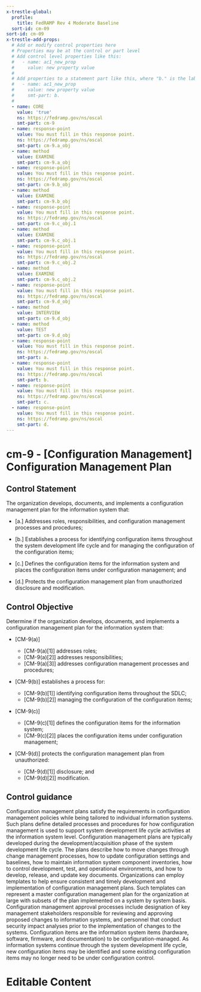 ```yaml
---
x-trestle-global:
  profile:
    title: FedRAMP Rev 4 Moderate Baseline
  sort-id: cm-09
sort-id: cm-09
x-trestle-add-props:
  # Add or modify control properties here
  # Properties may be at the control or part level
  # Add control level properties like this:
  #   - name: ac1_new_prop
  #     value: new property value
  #
  # Add properties to a statement part like this, where "b." is the label of the target statement part
  #   - name: ac1_new_prop
  #     value: new property value
  #     smt-part: b.
  #
  - name: CORE
    value: 'true'
    ns: https://fedramp.gov/ns/oscal
    smt-part: cm-9
  - name: response-point
    value: You must fill in this response point.
    ns: https://fedramp.gov/ns/oscal
    smt-part: cm-9.a_obj
  - name: method
    value: EXAMINE
    smt-part: cm-9.a_obj
  - name: response-point
    value: You must fill in this response point.
    ns: https://fedramp.gov/ns/oscal
    smt-part: cm-9.b_obj
  - name: method
    value: EXAMINE
    smt-part: cm-9.b_obj
  - name: response-point
    value: You must fill in this response point.
    ns: https://fedramp.gov/ns/oscal
    smt-part: cm-9.c_obj.1
  - name: method
    value: EXAMINE
    smt-part: cm-9.c_obj.1
  - name: response-point
    value: You must fill in this response point.
    ns: https://fedramp.gov/ns/oscal
    smt-part: cm-9.c_obj.2
  - name: method
    value: EXAMINE
    smt-part: cm-9.c_obj.2
  - name: response-point
    value: You must fill in this response point.
    ns: https://fedramp.gov/ns/oscal
    smt-part: cm-9.d_obj
  - name: method
    value: INTERVIEW
    smt-part: cm-9.d_obj
  - name: method
    value: TEST
    smt-part: cm-9.d_obj
  - name: response-point
    value: You must fill in this response point.
    ns: https://fedramp.gov/ns/oscal
    smt-part: a.
  - name: response-point
    value: You must fill in this response point.
    ns: https://fedramp.gov/ns/oscal
    smt-part: b.
  - name: response-point
    value: You must fill in this response point.
    ns: https://fedramp.gov/ns/oscal
    smt-part: c.
  - name: response-point
    value: You must fill in this response point.
    ns: https://fedramp.gov/ns/oscal
    smt-part: d.
---
```


# cm-9 - \[Configuration Management\] Configuration Management Plan

## Control Statement

The organization develops, documents, and implements a configuration management plan for the information system that:

- \[a.\] Addresses roles, responsibilities, and configuration management processes and procedures;

- \[b.\] Establishes a process for identifying configuration items throughout the system development life cycle and for managing the configuration of the configuration items;

- \[c.\] Defines the configuration items for the information system and places the configuration items under configuration management; and

- \[d.\] Protects the configuration management plan from unauthorized disclosure and modification.

## Control Objective

Determine if the organization develops, documents, and implements a configuration management plan for the information system that:

- \[CM-9(a)\]

  - \[CM-9(a)[1]\] addresses roles;
  - \[CM-9(a)[2]\] addresses responsibilities;
  - \[CM-9(a)[3]\] addresses configuration management processes and procedures;

- \[CM-9(b)\] establishes a process for:

  - \[CM-9(b)[1]\] identifying configuration items throughout the SDLC;
  - \[CM-9(b)[2]\] managing the configuration of the configuration items;

- \[CM-9(c)\]

  - \[CM-9(c)[1]\] defines the configuration items for the information system;
  - \[CM-9(c)[2]\] places the configuration items under configuration management;

- \[CM-9(d)\] protects the configuration management plan from unauthorized:

  - \[CM-9(d)[1]\] disclosure; and
  - \[CM-9(d)[2]\] modification.

## Control guidance

Configuration management plans satisfy the requirements in configuration management policies while being tailored to individual information systems. Such plans define detailed processes and procedures for how configuration management is used to support system development life cycle activities at the information system level. Configuration management plans are typically developed during the development/acquisition phase of the system development life cycle. The plans describe how to move changes through change management processes, how to update configuration settings and baselines, how to maintain information system component inventories, how to control development, test, and operational environments, and how to develop, release, and update key documents. Organizations can employ templates to help ensure consistent and timely development and implementation of configuration management plans. Such templates can represent a master configuration management plan for the organization at large with subsets of the plan implemented on a system by system basis. Configuration management approval processes include designation of key management stakeholders responsible for reviewing and approving proposed changes to information systems, and personnel that conduct security impact analyses prior to the implementation of changes to the systems. Configuration items are the information system items (hardware, software, firmware, and documentation) to be configuration-managed. As information systems continue through the system development life cycle, new configuration items may be identified and some existing configuration items may no longer need to be under configuration control.

# Editable Content

<!-- Make additions and edits below -->
<!-- The above represents the contents of the control as received by the profile, prior to additions. -->
<!-- If the profile makes additions to the control, they will appear below. -->
<!-- The above markdown may not be edited but you may edit the content below, and/or introduce new additions to be made by the profile. -->
<!-- If there is a yaml header at the top, parameter values may be edited. Use --set-parameters to incorporate the changes during assembly. -->
<!-- The content here will then replace what is in the profile for this control, after running profile-assemble. -->
<!-- The added parts in the profile for this control are below.  You may edit them and/or add new ones. -->
<!-- Each addition must have a heading either of the form ## Control my_addition_name -->
<!-- or ## Part a. (where the a. refers to one of the control statement labels.) -->
<!-- "## Control" parts are new parts added after the statement part. -->
<!-- "## Part" parts are new parts added into the top-level statement part with that label. -->
<!-- Subparts may be added with nested hash levels of the form ### My Subpart Name -->
<!-- underneath the parent ## Control or ## Part being added -->
<!-- See https://ibm.github.io/compliance-trestle/tutorials/ssp_profile_catalog_authoring/ssp_profile_catalog_authoring for guidance. -->
